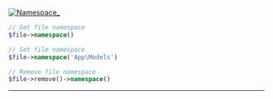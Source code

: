 <a href='https://github.com/ajthinking/archetype/blob/master/src/Endpoints/PHP/Namespace_.php'>![Namespace_](https://img.shields.io/badge/-Archetype\Endpoints\PHP\Namespace_-blue)
```php
// Get file namespace
$file->namespace()

// Set file namespace
$file->namespace('App\Models')

// Remove file namespace
$file->remove()->namespace()
```
<hr>